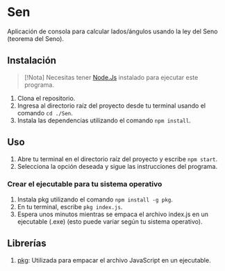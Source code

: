 # Sen

Aplicación de consola para calcular lados/ángulos usando la ley del Seno (teorema del Seno).

## Instalación

> [!Nota]
> Necesitas tener [Node.Js](https://nodejs.org/) instalado para ejecutar este programa.

1. Clona el repositorio.
2. Ingresa al directorio raíz del proyecto desde tu terminal usando el comando `cd ./Sen`.
3. Instala las dependencias utilizando el comando `npm install`.

## Uso

1. Abre tu terminal en el directorio raíz del proyecto y escribe `npm start`.
2. Selecciona la opción deseada y sigue las instrucciones del programa.

### Crear el ejecutable para tu sistema operativo

1. Instala pkg utilizando el comando `npm install -g pkg`.
2. En tu terminal, escribe `pkg index.js`.
3. Espera unos minutos mientras se empaca el archivo index.js en un ejecutable (.exe) (esto puede variar según tu sistema operativo).

## Librerías

1. [pkg](https://www.npmjs.com/package/pkg): Utilizada para empacar el archivo JavaScript en un ejecutable.
